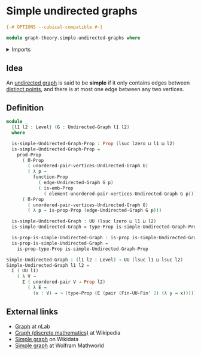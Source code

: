 # Simple undirected graphs

```agda
{-# OPTIONS --cubical-compatible #-}

module graph-theory.simple-undirected-graphs where
```

<details><summary>Imports</summary>

```agda
open import foundation.dependent-pair-types
open import foundation.embeddings
open import foundation.negation
open import foundation.propositions
open import foundation.universe-levels
open import foundation.unordered-pairs

open import graph-theory.undirected-graphs

open import univalent-combinatorics.finite-types
```

</details>

## Idea

An [undirected graph](graph-theory.undirected-graphs.md) is said to be
**simple** if it only contains edges between
[distinct points](foundation.pairs-of-distinct-elements.md), and there is at
most one edge between any two vertices.

## Definition

```agda
module _
  {l1 l2 : Level} (G : Undirected-Graph l1 l2)
  where

  is-simple-Undirected-Graph-Prop : Prop (lsuc lzero ⊔ l1 ⊔ l2)
  is-simple-Undirected-Graph-Prop =
    prod-Prop
      ( Π-Prop
        ( unordered-pair-vertices-Undirected-Graph G)
        ( λ p →
          function-Prop
            ( edge-Undirected-Graph G p)
            ( is-emb-Prop
              ( element-unordered-pair-vertices-Undirected-Graph G p))))
      ( Π-Prop
        ( unordered-pair-vertices-Undirected-Graph G)
        ( λ p → is-prop-Prop (edge-Undirected-Graph G p)))

  is-simple-Undirected-Graph : UU (lsuc lzero ⊔ l1 ⊔ l2)
  is-simple-Undirected-Graph = type-Prop is-simple-Undirected-Graph-Prop

  is-prop-is-simple-Undirected-Graph : is-prop is-simple-Undirected-Graph
  is-prop-is-simple-Undirected-Graph =
    is-prop-type-Prop is-simple-Undirected-Graph-Prop

Simple-Undirected-Graph : (l1 l2 : Level) → UU (lsuc l1 ⊔ lsuc l2)
Simple-Undirected-Graph l1 l2 =
  Σ ( UU l1)
    ( λ V →
      Σ ( unordered-pair V → Prop l2)
        ( λ E →
          (x : V) → ¬ (type-Prop (E (pair (Fin-UU-Fin' 2) (λ y → x))))))
```

## External links

- [Graph](https://ncatlab.org/nlab/show/graph) at $n$Lab
- [Graph (discrete mathematics)](<https://en.wikipedia.org/wiki/Graph_(discrete_mathematics)>)
  at Wikipedia
- [Simple graph](https://www.wikidata.org/entity/Q15838309) on Wikidata
- [Simple graph](https://mathworld.wolfram.com/SimpleGraph.html) at Wolfram
  Mathworld
